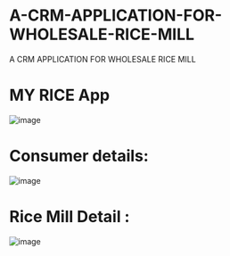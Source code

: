# A-CRM-APPLICATION-FOR-WHOLESALE-RICE-MILL
A CRM APPLICATION FOR WHOLESALE RICE MILL
# MY RICE App
![image](https://github.com/user-attachments/assets/f93085a7-8331-4391-bef9-d1ae306dac28)
# Consumer details:
![image](https://github.com/user-attachments/assets/95fc7e21-9c93-4be8-8017-737f8f9b06cc)
# Rice Mill Detail :
![image](https://github.com/user-attachments/assets/964a9827-acfe-4148-989e-fa07781d9e3e)

